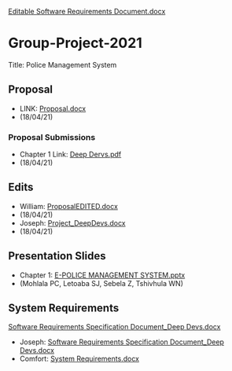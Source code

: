 [Editable Software Requirements Document.docx](https://github.com/MohlalaComfort/Group-Project-2021/files/6543286/Editable.Software.Requirements.Document.docx)

# Group-Project-2021

Title: Police Management System

## Proposal
- LINK: [Proposal.docx](https://github.com/MohlalaComfort/Group-Project-2021/files/6330542/Proposal.docx)
- (18/04/21)
### Proposal Submissions
- Chapter 1 Link: [Deep Dervs.pdf](https://github.com/MohlalaComfort/Group-Project-2021/files/6332299/Deep.Dervs.pdf)
- (18/04/21)
## Edits
- William: [ProposalEDITED.docx](https://github.com/MohlalaComfort/Group-Project-2021/files/6332204/ProposalEDITED.docx)
- (18/04/21)
- Joseph: [Project_DeepDevs.docx](https://github.com/MohlalaComfort/Group-Project-2021/files/6332224/Project_DeepDevs.docx)
- (18/04/21)
## Presentation Slides
- Chapter 1: [E-POLICE MANAGEMENT SYSTEM.pptx](https://github.com/MohlalaComfort/Group-Project-2021/files/6332014/E-POLICE.MANAGEMENT.SYSTEM.pptx)
- (Mohlala PC, Letoaba SJ, Sebela Z, Tshivhula WN)
## System Requirements 
[Software Requirements Specification Document_Deep Devs.docx](https://github.com/MohlalaComfort/Group-Project-2021/files/6550116/Software.Requirements.Specification.Document_Deep.Devs.docx)
- Joseph: [Software Requirements Specification Document_Deep Devs.docx](https://github.com/MohlalaComfort/Group-Project-2021/files/6550369/Software.Requirements.Specification.Document_Deep.Devs.docx)
- Comfort: [System Requirements.docx](https://github.com/MohlalaComfort/Group-Project-2021/files/6564851/System.Requirements.docx)






